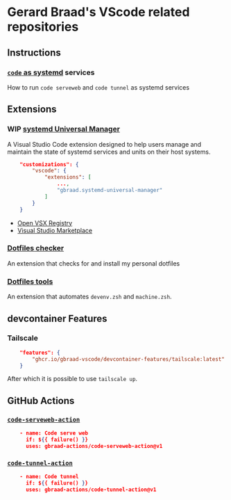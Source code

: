 Gerard Braad's VScode related repositories
==========================================


## Instructions

### [`code` as systemd](https://github.com/gbraad-vscode/code-systemd) services

How to run `code serveweb` and `code tunnel` as systemd services


## Extensions

### WIP [systemd Universal Manager](https://github.com/gbraad-vscode/systemd-services-manager)

A Visual Studio Code extension designed to help users manage and maintain the state of systemd services and units on their host systems. 

```json
    "customizations": {
        "vscode": {
            "extensions": [
                ...,
                "gbraad.systemd-universal-manager"
            ]
        }
    }
```

 - [Open VSX Registry](https://open-vsx.org/extension/gbraad/systemd-universal-manager)
 - [Visual Studio Marketplace](https://marketplace.visualstudio.com/items?itemName=gbraad.systemd-universal-manager)

### [Dotfiles checker](https://github.com/gbraad-vscode/dotfiles-checker/)

An extension that checks for and install my personal dotfiles


### [Dotfiles tools](https://github.com/gbraad-vscode/dotfiles-tools/)

An extension that automates `devenv.zsh` and `machine.zsh`.


## devcontainer Features

### Tailscale

```json
    "features": {
        "ghcr.io/gbraad-vscode/devcontainer-features/tailscale:latest": {}
    }
```

After which it is possible to use `tailscale up`.


## GitHub Actions

### [`code-serveweb-action`](https://github.com/gbraad-actions/code-serveweb-action)

```json
    - name: Code serve web
      if: ${{ failure() }}
      uses: gbraad-actions/code-serveweb-action@v1
```

### [`code-tunnel-action`](https://github.com/gbraad-actions/code-tunnel-action)

```json
    - name: Code tunnel
      if: ${{ failure() }}
      uses: gbraad-actions/code-tunnel-action@v1
```
